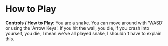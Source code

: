 # How to Play

**Controls / How to Play**: You are a snake. You can move around with 'WASD' or using the 'Arrow Keys'. If you hit the wall, you die, if you crash into yourself, you die, I mean we've all played snake, I shouldn't have to explain this.